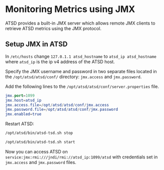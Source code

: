 # Monitoring Metrics using JMX

ATSD provides a built-in JMX server which allows remote JMX clients to retrieve ATSD metrics using the JMX protocol.

## Setup JMX in ATSD

In `/etc/hosts` change `127.0.1.1 atsd_hostname` to `atsd_ip atsd_hostname`
where `atsd_ip` is the ip v4 address of the ATSD host.

Specify the JMX username and password in two separate files located in
the `/opt/atsd/atsd/conf/` directory: `jmx.access` and `jmx.password`.

Add the following lines to the `/opt/atsd/atsd/conf/server.properties` file.

```elm
jmx.port=1099
jmx.host=atsd_ip
jmx.access.file=/opt/atsd/atsd/conf/jmx.access
jmx.password.file=/opt/atsd/atsd/conf/jmx.password
jmx.enabled=true
```

Restart ATSD:

```sh
/opt/atsd/bin/atsd-tsd.sh stop
```

```sh
/opt/atsd/bin/atsd-tsd.sh start
```

Now you can access ATSD on `service:jmx:rmi:///jndi/rmi://atsd_ip:1099/atsd` with credentials set in `jmx.access` and `jmx.password` files.